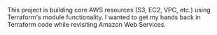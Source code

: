 This project is building core AWS resources (S3, EC2, VPC, etc.) using Terraform's module functionality. I wanted to get my hands back in Terraform code while revisiting Amazon Web Services.
